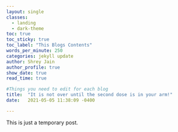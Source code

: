 ```yaml
---
layout: single
classes:
  - landing
  - dark-theme
toc: true
toc_sticky: true
toc_label: "This Blogs Contents"
words_per_minute: 250
categories: jekyll update
author: Shrey Jain
author_profile: true
show_date: true
read_time: true

#Things you need to edit for each blog
title:  "It is not over until the second dose is in your arm!"
date:   2021-05-05 11:38:09 -0400

---
```

<script type="text/javascript" src="http://cdn.mathjax.org/mathjax/latest/MathJax.js?config=default"></script>

This is just a temporary post.
